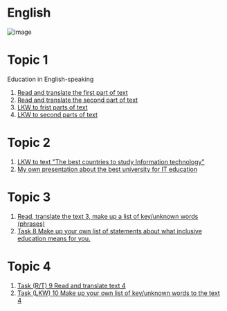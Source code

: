 # English

![image](https://user-images.githubusercontent.com/113579489/191612672-65b04513-7637-4c08-be7a-64c9e51cb070.png)

# Topic 1
Education in English-speaking

1. [Read and translate the first part of text](https://github.com/IllyaMarchevskyi/English_Education_System/blob/main/Read_and_translate_the_first_part.md)
2. [Read and translate the second part of text](https://github.com/IllyaMarchevskyi/English_Education_System/blob/main/Read_and_translate_the_second_part.md)
3. [LKW to frist parts of text](LKW_to_first_part.md)
4. [LKW to second parts of text](LKW_to_second_part.md)

# Topic 2

1. [LKW to text "The best countries to study Information technology"](w_t_2.md)
2. [My own presentation about the best university for IT education](text_2.md)

# Topic 3 

1. [Read, translate the text 3, make up a list of key/unknown words (phrases)](r_t_w_3.md)
2. [Task 8 Make up your own list of statements about what inclusive education means for you.]()

# Topic 4

1. [Task (R/T) 9 Read and translate text 4](r_t_4.md)
2. [Task (LKW) 10 Make up your own list of key/unknown words to the text 4](w_4.md)

